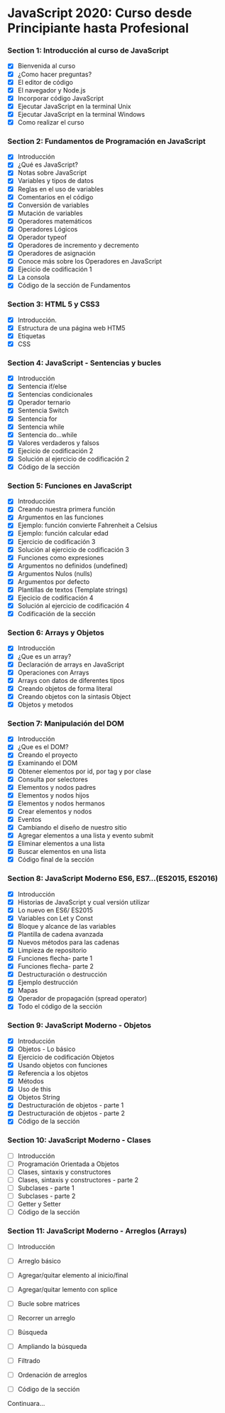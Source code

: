 # JavaScript 2020: Curso desde Principiante hasta Profesional

### Section 1: Introducción al curso de JavaScript

- [x] Bienvenida al curso
- [x] ¿Como hacer preguntas?
- [x] El editor de código
- [x] El navegador y Node.js
- [x] Incorporar código JavaScript
- [x] Ejecutar JavaScript en la terminal Unix
- [x] Ejecutar JavaScript en la terminal Windows
- [x] Como realizar el curso

### Section 2: Fundamentos de Programación en JavaScript

- [x] Introducción
- [x] ¿Qué es JavaScript?
- [x] Notas sobre JavaScript
- [x] Variables y tipos de datos
- [x] Reglas en el uso de variables
- [x] Comentarios en el código
- [x] Conversión de variables
- [x] Mutación de variables
- [x] Operadores matemáticos
- [x] Operadores Lógicos
- [x] Operador typeof
- [x] Operadores de incremento y decremento
- [x] Operadores de asignación
- [x] Conoce más sobre los Operadores en JavaScript
- [x] Ejecicio de codificación 1
- [x] La consola
- [x] Código de la sección de Fundamentos

### Section 3: HTML 5 y CSS3

- [x] Introducción.
- [x] Estructura de una página web HTM5
- [x] Etiquetas
- [x] CSS

### Section 4: JavaScript - Sentencias y bucles

- [x] Introducción
- [x] Sentencia if/else
- [x] Sentencias condicionales
- [x] Operador ternario
- [x] Sentencia Switch
- [x] Sentencia for
- [x] Sentencia while
- [x] Sentencia do...while
- [x] Valores verdaderos y falsos
- [x] Ejecicio de codificación 2
- [x] Solución al ejercicio de codificación 2
- [x] Código de la sección

### Section 5: Funciones en JavaScript

- [x] Introducción
- [x] Creando nuestra primera función
- [x] Argumentos en las funciones
- [x] Ejemplo: función convierte Fahrenheit a Celsius
- [x] Ejemplo: función calcular edad
- [x] Ejercicio de codificación 3
- [x] Solución al ejercicio de codificación 3
- [x] Funciones como expresiones
- [x] Argumentos no definidos (undefined)
- [x] Argumentos Nulos (nulls)
- [x] Argumentos por defecto
- [x] Plantillas de textos (Template strings)
- [x] Ejecicio de codificación 4
- [x] Solución al ejercicio de codificación 4
- [x] Codificación de la sección

### Section 6: Arrays y Objetos

- [x] Introducción
- [x] ¿Que es un array?
- [x] Declaración de arrays en JavaScript
- [x] Operaciones con Arrays
- [x] Arrays con datos de diferentes tipos
- [x] Creando objetos de forma literal
- [x] Creando objetos con la sintasis Object
- [x] Objetos y metodos

### Section 7: Manipulación del DOM

- [x] Introducción
- [x] ¿Que es el DOM?
- [x] Creando el proyecto
- [x] Examinando el DOM
- [x] Obtener elementos por id, por tag y por clase
- [x] Consulta por selectores
- [x] Elementos y nodos padres
- [x] Elementos y nodos hijos
- [x] Elementos y nodos hermanos
- [x] Crear elementos y nodos
- [x] Eventos
- [x] Cambiando el diseño de nuestro sitio
- [x] Agregar elementos a una lista y evento submit
- [x] Eliminar elementos a una lista
- [x] Buscar elementos en una lista
- [x] Código final de la sección

### Section 8: JavaScript Moderno ES6, ES7...(ES2015, ES2016)

- [x] Introducción
- [x] Historias de JavaScript y  cual versión utilizar
- [x] Lo nuevo en ES6/ ES2015
- [x] Variables con Let y Const
- [x] Bloque y alcance de las variables
- [x] Plantilla de cadena avanzada
- [x] Nuevos métodos para las cadenas
- [x] Limpieza de repositorio
- [x] Funciones flecha- parte 1
- [x] Funciones flecha- parte 2
- [x] Destructuración o destrucción
- [x] Ejemplo destrucción
- [x] Mapas
- [x] Operador de propagación (spread operator)
- [x] Todo el código de la sección

### Section 9: JavaScript Moderno - Objetos

- [x] Introducción
- [x] Objetos - Lo básico
- [x] Ejercicio de codificación Objetos
- [x] Usando objetos con funciones
- [x] Referencia a los objetos
- [x] Métodos
- [x] Uso de this
- [x] Objetos String
- [x] Destructuración de objetos - parte 1
- [x] Destructuración de objetos - parte 2
- [x] Código de la sección

### Section 10: JavaScript Moderno - Clases

- [ ] Introducción
- [ ] Programación Orientada a Objetos
- [ ] Clases, sintaxis y constructores
- [ ] Clases, sintaxis y constructores - parte 2
- [ ] Subclases - parte 1
- [ ] Subclases - parte 2
- [ ] Getter y Setter
- [ ] Código de la sección

### Section 11: JavaScript Moderno - Arreglos (Arrays)

- [ ] Introducción
- [ ] Arreglo básico
- [ ] Agregar/quitar elemento al inicio/final
- [ ] Agregar/quitar lemento con splice
- [ ] Bucle sobre matrices
- [ ] Recorrer un arreglo
- [ ] Búsqueda
- [ ] Ampliando la búsqueda
- [ ] Filtrado
- [ ] Ordenación de arreglos
- [ ] Código de la sección


Continuara...
